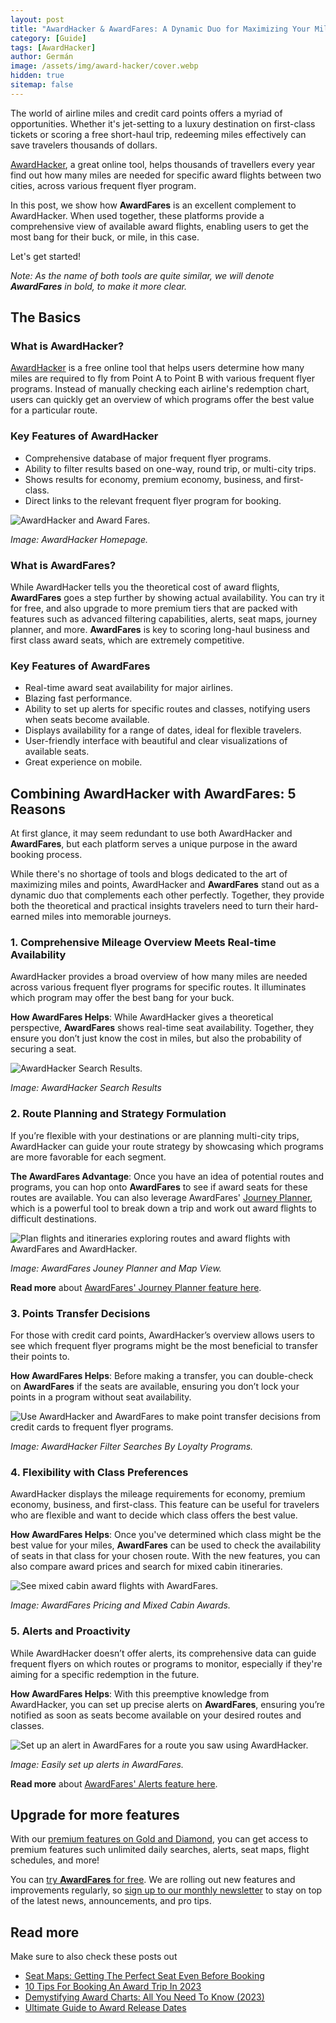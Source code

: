 ```yaml
---
layout: post
title: "AwardHacker & AwardFares: A Dynamic Duo for Maximizing Your Miles and Points"
category: [Guide]
tags: [AwardHacker]
author: Germán
image: /assets/img/award-hacker/cover.webp
hidden: true
sitemap: false
---
```



The world of airline miles and credit card points offers a myriad of opportunities. Whether it's jet-setting to a luxury destination on first-class tickets or scoring a free short-haul trip, redeeming miles effectively can save travelers thousands of dollars. 

[AwardHacker](https://www.awardhacker.com/), a great online tool, helps thousands of travellers every year find out how many miles are needed for specific award flights between two cities, across various frequent flyer program.

In this post, we show how **AwardFares** is an excellent complement to AwardHacker. When used together, these platforms provide a comprehensive view of available award flights, enabling users to get the most bang for their buck, or mile, in this case.

Let's get started!

*Note: As the name of both tools are quite similar, we will denote **AwardFares** in bold, to make it more clear.*

## The Basics

### What is AwardHacker?

[AwardHacker](https://www.awardhacker.com/) is a free online tool that helps users determine how many miles are required to fly from Point A to Point B with various frequent flyer programs. Instead of manually checking each airline's redemption chart, users can quickly get an overview of which programs offer the best value for a particular route.

### Key Features of AwardHacker

* Comprehensive database of major frequent flyer programs.
* Ability to filter results based on one-way, round trip, or multi-city trips.
* Shows results for economy, premium economy, business, and first-class.
* Direct links to the relevant frequent flyer program for booking.

<img src="../assets/img/award-hacker/award-hacker-home.webp" alt="AwardHacker and Award Fares." />

*Image: AwardHacker Homepage.*

### What is AwardFares?

While AwardHacker tells you the theoretical cost of award flights, **AwardFares** goes a step further by showing actual availability. You can try it for free, and also upgrade to more premium tiers that are packed with features such as advanced filtering capabilities, alerts, seat maps, journey planner, and more. **AwardFares** is key to scoring long-haul business and first class award seats, which are extremely competitive.
 
 
### Key Features of AwardFares

* Real-time award seat availability for major airlines.
* Blazing fast performance.
* Ability to set up alerts for specific routes and classes, notifying users when seats become available.
* Displays availability for a range of dates, ideal for flexible travelers.
* User-friendly interface with beautiful and clear visualizations of available seats.
* Great experience on mobile.


## Combining AwardHacker with AwardFares: 5 Reasons

At first glance, it may seem redundant to use both AwardHacker and **AwardFares**, but each platform serves a unique purpose in the award booking process.

While there's no shortage of tools and blogs dedicated to the art of maximizing miles and points, AwardHacker and **AwardFares** stand out as a dynamic duo that complements each other perfectly. Together, they provide both the theoretical and practical insights travelers need to turn their hard-earned miles into memorable journeys.

### 1. Comprehensive Mileage Overview Meets Real-time Availability

AwardHacker provides a broad overview of how many miles are needed across various frequent flyer programs for specific routes. It illuminates which program may offer the best bang for your buck.

**How AwardFares Helps**: While AwardHacker gives a theoretical perspective, **AwardFares** shows real-time seat availability. Together, they ensure you don’t just know the cost in miles, but also the probability of securing a seat.

<img src="../assets/img/award-hacker/award-hacker-results.webp" alt="AwardHacker Search Results." />

*Image: AwardHacker Search Results*

### 2. Route Planning and Strategy Formulation

If you’re flexible with your destinations or are planning multi-city trips, AwardHacker can guide your route strategy by showcasing which programs are more favorable for each segment.

**The AwardFares Advantage**: Once you have an idea of potential routes and programs, you can hop onto **AwardFares** to see if award seats for these routes are available. You can also leverage AwardFares' [Journey Planner](https://blog.awardfares.com/journey-planner/), which is a powerful tool to break down a trip and work out award flights to difficult destinations.

<img src="../assets/img/award-hacker/journey-planner.webp" alt="Plan flights and itineraries exploring routes and award flights with AwardFares and AwardHacker." />

*Image: AwardFares Jouney Planner and Map View.*


**Read more** about [AwardFares' Journey Planner feature here](https://blog.awardfares.com/journey-planner/).

### 3. Points Transfer Decisions

For those with credit card points, AwardHacker’s overview allows users to see which frequent flyer programs might be the most beneficial to transfer their points to.

**How AwardFares Helps**: Before making a transfer, you can double-check on **AwardFares** if the seats are available, ensuring you don’t lock your points in a program without seat availability.

<img src="../assets/img/award-hacker/award-hacker-transfers.webp" alt="Use AwardHacker and AwardFares to make point transfer decisions from credit cards to frequent flyer programs." />

*Image: AwardHacker Filter Searches By Loyalty Programs.*

### 4. Flexibility with Class Preferences

AwardHacker displays the mileage requirements for economy, premium economy, business, and first-class. This feature can be useful for travelers who are flexible and want to decide which class offers the best value.

**How AwardFares Helps**: Once you've determined which class might be the best value for your miles, **AwardFares** can be used to check the availability of seats in that class for your chosen route. With the new features, you can also compare award prices and search for mixed cabin itineraries.

<img src="../assets/img/award-hacker/mixed-cabin-awards.webp" alt="See mixed cabin award flights with AwardFares." />

*Image: AwardFares Pricing and Mixed Cabin Awards.*

### 5. Alerts and Proactivity

While AwardHacker doesn’t offer alerts, its comprehensive data can guide frequent flyers on which routes or programs to monitor, especially if they're aiming for a specific redemption in the future.

**How AwardFares Helps**: With this preemptive knowledge from AwardHacker, you can set up precise alerts on **AwardFares**, ensuring you’re notified as soon as seats become available on your desired routes and classes.

<img src="../assets/img/award-hacker/award-hacker-alert.webp" alt="Set up an alert in AwardFares for a route you saw using AwardHacker." />

*Image: Easily set up alerts in AwardFares.*

**Read more** about [AwardFares' Alerts feature here](https://blog.awardfares.com/alerts/).

## Upgrade for more features

With our [premium features on Gold and Diamond](https://awardfares.com/pricing), you can get access to premium features such unlimited daily searches, alerts, seat maps, flight schedules, and more!

You can [try **AwardFares** for free](https://awardfares.com/). We are rolling out new features and improvements regularly, so [sign up to our monthly newsletter](https://awardfares.com/newsletter) to stay on top of the latest news, announcements, and pro tips.

## Read more

Make sure to also check these posts out

- [Seat Maps: Getting The Perfect Seat Even Before Booking](https://blog.awardfares.com/seatmaps-guide/)
- [10 Tips For Booking An Award Trip In 2023](https://blog.awardfares.com/award-trip-tips/)
- [Demystifying Award Charts: All You Need To Know (2023)](https://blog.awardfares.com/demystifying-award-charts/)
- [Ultimate Guide to Award Release Dates](https://blog.awardfares.com/ultimate-guide-to-award-release-dates)